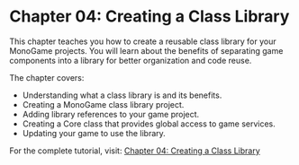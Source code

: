 # Chapter 04: Creating a Class Library

This chapter teaches you how to create a reusable class library for your MonoGame projects. You will learn about the benefits of separating game components into a library for better organization and code reuse.

The chapter covers:

- Understanding what a class library is and its benefits.
- Creating a MonoGame class library project.
- Adding library references to your game project.
- Creating a Core class that provides global access to game services.
- Updating your game to use the library.

For the complete tutorial, visit: [Chapter 04: Creating a Class Library](https://docs.monogame.net/articles/tutorials/building_2d_games/04_creating_a_class_library/?tabs=vscode)
